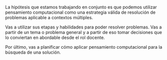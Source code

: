 La hipótesis que estamos trabajando en conjunto es que podemos utilizar pensamiento computacional como una estrategia válida de resolución de problemas aplicable a contextos múltiples.

Vas a utilizar sus etapas y habilidades para poder resolver problemas. Vas a partir de un tema o problema general y a partir de eso tomar decisiones que lo conviertan en abordable desde el rol docente.

Por último, vas a planificar cómo aplicar pensamiento computacional para la búsqueda de una solución.
